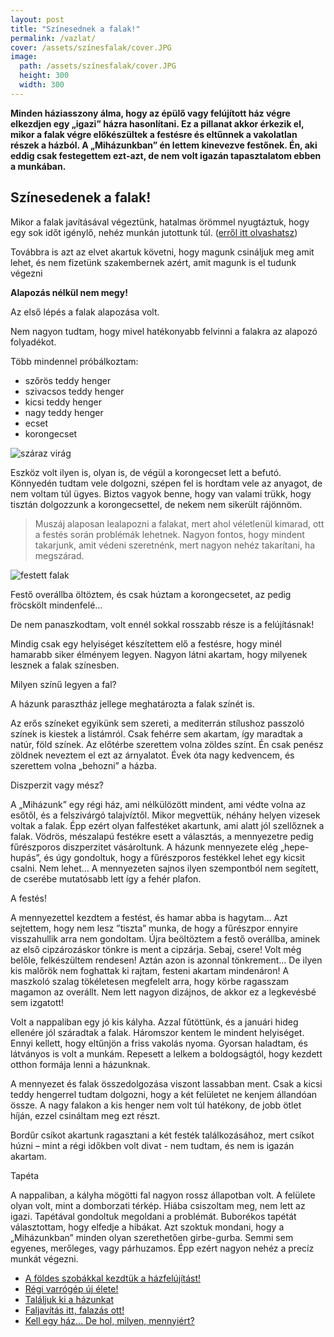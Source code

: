 ```yaml
---
layout: post
title: "Színesednek a falak!"
permalink: /vazlat/
cover: /assets/színesfalak/cover.JPG
image:
  path: /assets/színesfalak/cover.JPG
  height: 300
  width: 300
---
```




**Minden háziasszony álma, hogy az épülő vagy felújított ház végre elkezdjen egy „igazi” házra hasonlítani. Ez a pillanat akkor érkezik el, mikor a falak végre előkészültek a festésre és eltűnnek a vakolatlan részek a házból. A „Miházunkban” én lettem kinevezve festőnek. Én, aki eddig csak festegettem ezt-azt, de nem volt igazán tapasztalatom ebben a munkában.**



## Színesedenek a falak!






Mikor a falak javításával végeztünk, hatalmas örömmel nyugtáztuk, hogy egy sok időt igénylő, nehéz munkán jutottunk túl. 
([erről itt olvashatsz](/2019-02-18-afalak))

Továbbra is azt az elvet akartuk követni, hogy magunk csináljuk meg amit lehet, és nem fizetünk szakembernek azért, amit magunk is el tudunk végezni

**Alapozás nélkül nem megy!**

Az első lépés a falak alapozása volt.

Nem nagyon tudtam, hogy mivel hatékonyabb felvinni a falakra az alapozó folyadékot.

Több mindennel próbálkoztam:


-	szőrös teddy henger
-	szivacsos teddy henger
-	kicsi teddy henger 
-	nagy teddy henger
-	ecset
-	korongecset

![száraz virág](/assets/színesfalak/355175_1.jpg)


Eszköz volt ilyen is, olyan is, de végül a korongecset lett a befutó. 
Könnyedén tudtam vele dolgozni, szépen fel is hordtam vele az anyagot, de nem voltam túl ügyes. Biztos vagyok benne, hogy van valami trükk, hogy tisztán dolgozzunk a korongecsettel, de nekem nem sikerült rájönnöm. 

 > Muszáj alaposan lealapozni a falakat, mert ahol véletlenül kimarad, ott a festés során problémák lehetnek.
 Nagyon fontos, hogy mindent takarjunk, amit védeni szeretnénk, mert nagyon nehéz takarítani, ha megszárad.



![festett falak](/assets/színesfalak/IMG_20190226_193431.jpg)



Festő overállba öltöztem, és csak húztam a korongecsetet, az pedig fröcskölt mindenfelé…


De nem panaszkodtam, volt ennél sokkal rosszabb része is a felújításnak!


Mindig csak egy helyiséget készítettem elő a festésre, hogy minél hamarabb siker élményem legyen. Nagyon látni akartam, hogy milyenek lesznek a falak színesben.


Milyen színű legyen a fal?

A házunk parasztház jellege meghatározta a falak színét is.

Az erős színeket egyikünk sem szereti, a mediterrán stílushoz passzoló színek is kiestek a listámról. Csak fehérre sem akartam, így maradtak a natúr, föld színek.  Az előtérbe szerettem volna zöldes színt. Én csak penész zöldnek neveztem el ezt az árnyalatot. Évek óta nagy kedvencem, és szerettem volna „behozni” a házba.

Diszperzit vagy mész?

A „Miházunk” egy régi ház, ami nélkülözött mindent, ami védte volna az esőtől, és a felszivárgó talajvíztől. Mikor megvettük, néhány helyen vizesek voltak a falak. Épp ezért olyan falfestéket akartunk, ami alatt jól szellőznek a falak.
Vödrös, mészalapú festékre esett a választás, a mennyezetre pedig fűrészporos diszperzitet vásároltunk.
A házunk mennyezete elég „hepe-hupás”, és úgy gondoltuk, hogy a fűrészporos festékkel lehet egy kicsit csalni. 
Nem lehet…
A mennyezeten sajnos ilyen szempontból nem segített, de cserébe mutatósabb lett így a fehér plafon.

A festés!

A mennyezettel kezdtem a festést, és hamar abba is hagytam… 
Azt sejtettem, hogy nem lesz ”tiszta” munka, de hogy a fűrészpor ennyire visszahullik arra nem gondoltam. Újra beöltöztem a festő overállba, aminek az első cipzározáskor tönkre is ment a cipzárja. 
Sebaj, csere! 
Volt még belőle, felkészültem rendesen!
Aztán azon is azonnal tönkrement… De ilyen kis malőrök nem foghattak ki rajtam, festeni akartam mindenáron!
A maszkoló szalag tökéletesen megfelelt arra, hogy körbe ragasszam magamon az overállt. Nem lett nagyon dizájnos, de akkor ez a legkevésbé sem izgatott!


Volt a nappaliban egy jó kis kályha. Azzal fűtöttünk, és a januári hideg ellenére jól száradtak a falak.
Háromszor kentem le mindent helyiséget. Ennyi kellett, hogy eltűnjön a friss vakolás nyoma.
Gyorsan haladtam, és látványos is volt a munkám. Repesett a lelkem a boldogságtól, hogy kezdett otthon formája lenni a házunknak.



A mennyezet és falak összedolgozása viszont lassabban ment. Csak a kicsi teddy hengerrel tudtam dolgozni, hogy a két felületet ne kenjem állandóan össze. A nagy falakon a kis henger nem volt túl hatékony, de jobb ötlet híján, ezzel csináltam meg ezt részt.

Bordűr csíkot akartunk ragasztani a két festék találkozásához, mert csíkot húzni – mint a régi időkben volt divat - nem tudtam, és nem is igazán akartam.


Tapéta

A nappaliban, a kályha mögötti fal nagyon rossz állapotban volt. A felülete olyan volt, mint a domborzati térkép. Hiába csiszoltam meg, nem lett az igazi.
Tapétával gondoltuk megoldani a problémát. Buborékos tapétát választottam, hogy elfedje a hibákat.
Azt szoktuk mondani, hogy a „Miházunkban” minden olyan szerethetően girbe-gurba. 
Semmi sem egyenes, merőleges, vagy párhuzamos.
Épp ezért nagyon nehéz a precíz munkát végezni.

* [A földes szobákkal kezdtük a házfelújítást!](/2019-02-12/szobabetonozas)
* [Régi varrógép új élete!](/2019-02-12/varrogepasztal)
* [Találjuk ki a házunkat](/2019-02-11/találjuk_ki)
* [Faljavítás itt, falazás ott!](/2019-02-18/afalak)
* [Kell egy ház... De hol, milyen, mennyiért?](/2019-02-09/hazvasarlas)
